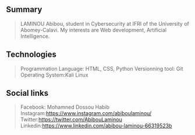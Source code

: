 ## Summary
> LAMINOU Abibou,  student in Cybersecurity at IFRI of the University of Abomey-Calavi. 
> My interests are Web development, Artificial Intelligence.
## Technologies
> Programmation Language: HTML, CSS, Python
> Versionning tool: Git
> Operating System:Kali Linux
## Social links
> Facebook: Mohamned Dossou Habib
> Instagram:https://www.instagram.com/abiboulaminou/
> Twitter:https://twitter.com/AbibouLaminou
> Linkedin:https://www.linkedin.com/abibou-laminou-66319523b
